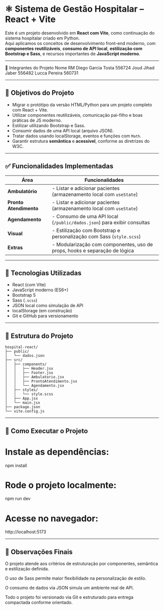 # ⚛️ Sistema de Gestão Hospitalar – React + Vite

Este é um projeto desenvolvido em **React com Vite**, como continuação do sistema hospitalar criado em Python.  
Aqui aplicamos os conceitos de desenvolvimento front-end moderno, com **componentes reutilizáveis**, **consumo de API local**, **estilização com Bootstrap e Sass**, e recursos importantes de **JavaScript moderno**.

---

👥 Integrantes do Projeto
Nome	RM
Diego Garcia Tosta	556724
Joud Jihad Jaber	556482
Lucca Pereira	560731

---

## 🎯 Objetivos do Projeto

- Migrar o protótipo da versão HTML/Python para um projeto completo com React + Vite.
- Utilizar componentes reutilizáveis, comunicação pai-filho e boas práticas de JS moderno.
- Estilizar utilizando Bootstrap e Sass.
- Consumir dados de uma API local (arquivo JSON).
- Tratar dados usando localStorage, eventos e funções com `Math`.
- Garantir estrutura **semântica** e **acessível**, conforme as diretrizes do W3C.

---

## ✅ Funcionalidades Implementadas

| Área                  | Funcionalidades                                                              |
|-----------------------|------------------------------------------------------------------------------|
| **Ambulatório**       | - Listar e adicionar pacientes (armazenamento local com `useState`)         |
| **Pronto Atendimento**| - Listar e adicionar pacientes (armazenamento local com `useState`)         |
| **Agendamento**       | - Consumo de uma API local (`/public/dados.json`) para exibir consultas     |
| **Visual**            | - Estilização com Bootstrap e personalização com Sass (`style.scss`)        |
| **Extras**            | - Modularização com componentes, uso de props, hooks e separação de lógica  |

---

## 🧠 Tecnologias Utilizadas

- React (com Vite)
- JavaScript moderno (ES6+)
- Bootstrap 5
- Sass (`.scss`)
- JSON local como simulação de API
- localStorage (em construção)
- Git e GitHub para versionamento

---

## 📁 Estrutura do Projeto

```plaintext
hospital-react/
├── public/
│   └── dados.json
├── src/
│   ├── components/
│   │   ├── Header.jsx
│   │   ├── Footer.jsx
│   │   ├── Ambulatorio.jsx
│   │   ├── ProntoAtendimento.jsx
│   │   └── Agendamento.jsx
│   ├── styles/
│   │   └── style.scss
│   ├── App.jsx
│   └── main.jsx
├── package.json
└── vite.config.js
```

---

## 🔌 Como Executar o Projeto
# Instale as dependências:

npm install

# Rode o projeto localmente:

npm run dev

# Acesse no navegador:

http://localhost:5173

---

## 📌 Observações Finais
O projeto atende aos critérios de estruturação por componentes, semântica e estilização definida.

O uso de Sass permite maior flexibilidade na personalização de estilo.

O consumo de dados via JSON simula um ambiente real de API.

Todo o projeto foi versionado via Git e estruturado para entrega compactada conforme orientado.
